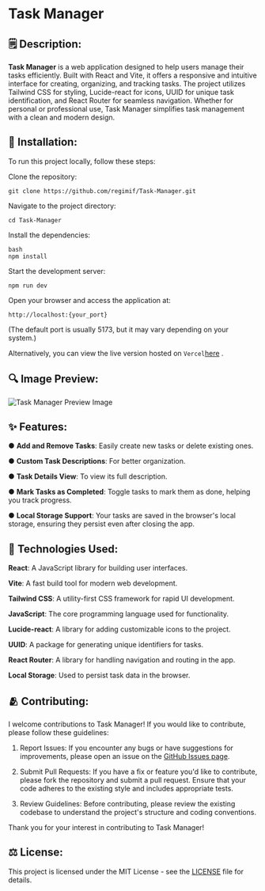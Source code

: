 # Task Manager

## 🗒️ Description:

**Task Manager** is a web application designed to help users manage their tasks efficiently. Built with React and Vite, it offers a responsive and intuitive interface for creating, organizing, and tracking tasks. The project utilizes Tailwind CSS for styling, Lucide-react for icons, UUID for unique task identification, and React Router for seamless navigation. Whether for personal or professional use, Task Manager simplifies task management with a clean and modern design.

## 🔨 Installation:

To run this project locally, follow these steps:

Clone the repository:

```
git clone https://github.com/regimif/Task-Manager.git
```

Navigate to the project directory:

```
cd Task-Manager
```

Install the dependencies:

```
bash
npm install
```

Start the development server:

```
npm run dev
```

Open your browser and access the application at:

```
http://localhost:{your_port}
```

(The default port is usually 5173, but it may vary depending on your system.)

Alternatively, you can view the live version hosted on `Vercel`[here](https://task-manager-jade-zeta.vercel.app/) .

## 🔍 Image Preview:

![Task Manager Preview Image](https://github.com/user-attachments/assets/367d2df0-66f2-4150-be9c-cdc29909de71)

## ✨ Features:

● **Add and Remove Tasks**: Easily create new tasks or delete existing ones.

● **Custom Task Descriptions**: For better organization.

● **Task Details View**: To view its full description.

● **Mark Tasks as Completed**: Toggle tasks to mark them as done, helping you track progress.

● **Local Storage Support**: Your tasks are saved in the browser's local storage, ensuring they persist even after closing the app.

## 🧪 Technologies Used:

**React**: A JavaScript library for building user interfaces.

**Vite**: A fast build tool for modern web development.

**Tailwind CSS**: A utility-first CSS framework for rapid UI development.

**JavaScript**: The core programming language used for functionality.

**Lucide-react**: A library for adding customizable icons to the project.

**UUID**: A package for generating unique identifiers for tasks.

**React Router**: A library for handling navigation and routing in the app.

**Local Storage**: Used to persist task data in the browser.

## 🫂 Contributing:

I welcome contributions to Task Manager! If you would like to contribute, please follow these guidelines:

1. Report Issues: If you encounter any bugs or have suggestions for improvements, please open an issue on the [GitHub Issues page](https://github.com/regimif/Task-Manager/issues).

2. Submit Pull Requests: If you have a fix or feature you'd like to contribute, please fork the repository and submit a pull request. Ensure that your code adheres to the existing style and includes appropriate tests.

3. Review Guidelines: Before contributing, please review the existing codebase to understand the project's structure and coding conventions.

Thank you for your interest in contributing to Task Manager!

## ⚖️ License:

This project is licensed under the MIT License - see the [LICENSE](LICENSE) file for details.
